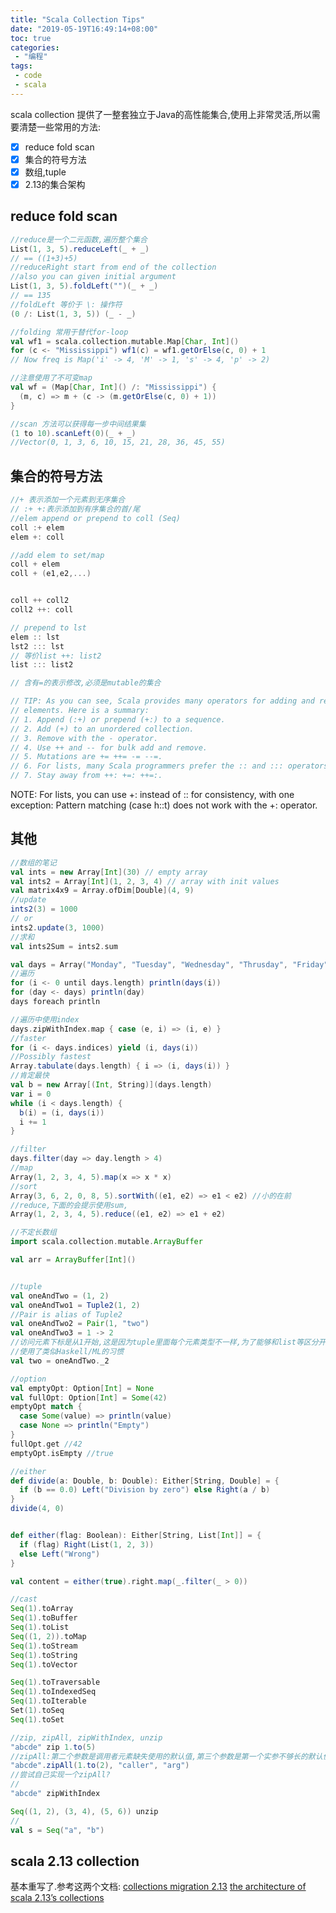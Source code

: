 ```yaml
---
title: "Scala Collection Tips"
date: "2019-05-19T16:49:14+08:00"
toc: true
categories:
 - "编程"
tags:
 - code
 - scala
---
```

scala collection 提供了一整套独立于Java的高性能集合,使用上非常灵活,所以需要清楚一些常用的方法:

<!--more-->

* [x] reduce fold scan
* [x] 集合的符号方法
* [x] 数组,tuple
* [x] 2.13的集合架构

## reduce fold scan
```scala
//reduce是一个二元函数,遍历整个集合
List(1, 3, 5).reduceLeft(_ + _)
// == ((1+3)+5)
//reduceRight start from end of the collection
//also you can given initial argument
List(1, 3, 5).foldLeft("")(_ + _)
// == 135
//foldLeft 等价于 \: 操作符
(0 /: List(1, 3, 5)) (_ - _)

//folding 常用于替代for-loop
val wf1 = scala.collection.mutable.Map[Char, Int]()
for (c <- "Mississippi") wf1(c) = wf1.getOrElse(c, 0) + 1
// Now freq is Map('i' -> 4, 'M' -> 1, 's' -> 4, 'p' -> 2)

//注意使用了不可变map
val wf = (Map[Char, Int]() /: "Mississippi") {
  (m, c) => m + (c -> (m.getOrElse(c, 0) + 1))
}

//scan 方法可以获得每一步中间结果集
(1 to 10).scanLeft(0)(_ + _)
//Vector(0, 1, 3, 6, 10, 15, 21, 28, 36, 45, 55)

```

## 集合的符号方法

```scala
//+ 表示添加一个元素到无序集合
// :+ +:表示添加到有序集合的首/尾
//elem append or prepend to coll (Seq)
coll :+ elem
elem +: coll

//add elem to set/map
coll + elem
coll + (e1,e2,...)


coll ++ coll2
coll2 ++: coll

// prepend to lst
elem :: lst 
lst2 ::: lst
// 等价list ++: list2
list ::: list2

// 含有=的表示修改,必须是mutable的集合

// TIP: As you can see, Scala provides many operators for adding and removing
// elements. Here is a summary:
// 1. Append (:+) or prepend (+:) to a sequence.
// 2. Add (+) to an unordered collection.
// 3. Remove with the - operator.
// 4. Use ++ and -- for bulk add and remove.
// 5. Mutations are += ++= -= --=.
// 6. For lists, many Scala programmers prefer the :: and ::: operators.
// 7. Stay away from ++: +=: ++=:.
```
NOTE: For lists, you can use +: instead of :: for consistency, with one
exception: Pattern matching (case h::t) does not work with the +: operator.

## 其他

```scala
//数组的笔记
val ints = new Array[Int](30) // empty array
val ints2 = Array[Int](1, 2, 3, 4) // array with init values
val matrix4x9 = Array.ofDim[Double](4, 9)
//update
ints2(3) = 1000
// or
ints2.update(3, 1000)
//求和
val ints2Sum = ints2.sum

val days = Array("Monday", "Tuesday", "Wednesday", "Thrusday", "Friday", "Saturday", "Sunday")
//遍历
for (i <- 0 until days.length) println(days(i))
for (day <- days) println(day)
days foreach println

//遍历中使用index
days.zipWithIndex.map { case (e, i) => (i, e) }
//faster
for (i <- days.indices) yield (i, days(i))
//Possibly fastest
Array.tabulate(days.length) { i => (i, days(i)) }
//肯定最快
val b = new Array[(Int, String)](days.length)
var i = 0
while (i < days.length) {
  b(i) = (i, days(i))
  i += 1
}

//filter
days.filter(day => day.length > 4)
//map
Array(1, 2, 3, 4, 5).map(x => x * x)
//sort
Array(3, 6, 2, 0, 8, 5).sortWith((e1, e2) => e1 < e2) //小的在前
//reduce,下面的会提示使用sum,
Array(1, 2, 3, 4, 5).reduce((e1, e2) => e1 + e2)

//不定长数组
import scala.collection.mutable.ArrayBuffer

val arr = ArrayBuffer[Int]()


//tuple
val oneAndTwo = (1, 2)
val oneAndTwo1 = Tuple2(1, 2)
//Pair is alias of Tuple2
val oneAndTwo2 = Pair(1, "two")
val oneAndTwo3 = 1 -> 2
//访问元素下标是从1开始,这是因为tuple里面每个元素类型不一样,为了能够和list等区分开
//使用了类似Haskell/ML的习惯
val two = oneAndTwo._2

//option
val emptyOpt: Option[Int] = None
val fullOpt: Option[Int] = Some(42)
emptyOpt match {
  case Some(value) => println(value)
  case None => println("Empty")
}
fullOpt.get //42
emptyOpt.isEmpty //true

//either
def divide(a: Double, b: Double): Either[String, Double] = {
  if (b == 0.0) Left("Division by zero") else Right(a / b)
}
divide(4, 0)


def either(flag: Boolean): Either[String, List[Int]] = {
  if (flag) Right(List(1, 2, 3))
  else Left("Wrong")
}

val content = either(true).right.map(_.filter(_ > 0))

//cast
Seq(1).toArray
Seq(1).toBuffer
Seq(1).toList
Seq((1, 2)).toMap
Seq(1).toStream
Seq(1).toString
Seq(1).toVector

Seq(1).toTraversable
Seq(1).toIndexedSeq
Seq(1).toIterable
Set(1).toSeq
Seq(1).toSet

//zip, zipAll, zipWithIndex, unzip
"abcde" zip 1.to(5)
//zipAll:第二个参数是调用者元素缺失使用的默认值,第三个参数是第一个实参不够长的默认值
"abcde".zipAll(1.to(2), "caller", "arg")
//尝试自己实现一个zipAll?
//
"abcde" zipWithIndex

Seq((1, 2), (3, 4), (5, 6)) unzip
//
val s = Seq("a", "b")
```

## scala 2.13 collection
基本重写了.参考这两个文档:
[collections migration 2.13](https://docs.scala-lang.org/overviews/core/collections-migration-213.html)
[the architecture of scala 2.13’s collections](https://docs.scala-lang.org/overviews/core/architecture-of-scala-213-collections.html)
